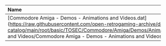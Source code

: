 |Name|Size|
|:---|---:|
|[Commodore Amiga - Demos - Animations and Videos.dat](https://raw.githubusercontent.com/open-retrogaming-archive/dat-catalog/main/root/basic/TOSEC/Commodore/Amiga/Demos/Animations and Videos/Commodore Amiga - Demos - Animations and Videos.dat)|408193|

